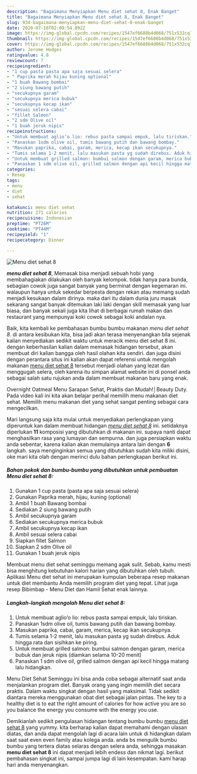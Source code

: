 ```yaml
---
description: "Bagaimana Menyiapkan Menu diet sehat 8, Enak Banget"
title: "Bagaimana Menyiapkan Menu diet sehat 8, Enak Banget"
slug: 934-bagaimana-menyiapkan-menu-diet-sehat-8-enak-banget
date: 2020-07-16T02:09:54.892Z
image: https://img-global.cpcdn.com/recipes/1547ef6688b4d068/751x532cq70/menu-diet-sehat-8-foto-resep-utama.jpg
thumbnail: https://img-global.cpcdn.com/recipes/1547ef6688b4d068/751x532cq70/menu-diet-sehat-8-foto-resep-utama.jpg
cover: https://img-global.cpcdn.com/recipes/1547ef6688b4d068/751x532cq70/menu-diet-sehat-8-foto-resep-utama.jpg
author: Jerome Hodges
ratingvalue: 4.8
reviewcount: 7
recipeingredient:
- "1 cup pasta pasta apa saja sesuai selera"
- " Paprika merah hijau kuning optional"
- "1 buah Bawang bombai"
- "2 siung bawang putih"
- "secukupnya garam"
- "secukupnya merica bubuk"
- "secukupnya kecap ikan"
- "sesuai selera cabai"
- "fillet Salmon"
- "2 sdm Olive oil"
- "1 buah jeruk nipis"
recipeinstructions:
- "Untuk membuat aglio’o lio: rebus pasta sampai empuk, lalu tiriskan."
- "Panaskan 1sdm olive oil, tumis bawang putih dan bawang bombay."
- "Masukan paprika, cabai, garam, merica, kecap ikan secukupnya."
- "Tumis selama 1-2 menit, lalu masukan pasta yg sudah direbus. Aduk hingga rata dan sisihkan ke piring."
- "Untuk membuat grilled salmon: bumbui salmon dengan garam, merica bubuk dan jeruk nipis (diamkan selama 10-20 menit)"
- "Panaskan 1 sdm olive oil, grilled salmon dengan api kecil hingga matang lalu hidangkan."
categories:
- Resep
tags:
- menu
- diet
- sehat

katakunci: menu diet sehat 
nutrition: 271 calories
recipecuisine: Indonesian
preptime: "PT26M"
cooktime: "PT44M"
recipeyield: "1"
recipecategory: Dinner

---
```



![Menu diet sehat 8](https://img-global.cpcdn.com/recipes/1547ef6688b4d068/751x532cq70/menu-diet-sehat-8-foto-resep-utama.jpg)

<b><i>menu diet sehat 8</i></b>, Memasak bisa menjadi sebuah hobi yang membahagiakan dilakukan oleh banyak kelompok. tidak hanya para bunda, sebagian cowok juga sangat banyak yang berminat dengan kegemaran ini. walaupun hanya untuk sekedar berpesta dengan rekan atau memang sudah menjadi kesukaan dalam dirinya. maka dari itu dalam dunia juru masak sekarang sangat banyak ditemukan laki laki dengan skill memasak yang luar biasa, dan banyak sekali juga kita lihat di berbagai rumah makan dan restaurant yang mempunyai koki cowok sebagai koki andalan nya.

Baik, kita kembali ke pembahasan bumbu bumbu makanan <i>menu diet sehat 8</i>. di antara kesibukan kita, bisa jadi akan terasa menyenangkan bila sejenak kalian menyediakan sedikit waktu untuk meracik menu diet sehat 8 ini. dengan keberhasilan kalian dalam memasak hidangan tersebut, akan membuat diri kalian bangga oleh hasil olahan kita sendiri. dan juga disini dengan perantara situs ini kalian akan dapat referensi untuk mengolah makanan <u>menu diet sehat 8</u> tersebut menjadi olahan yang lezat dan menggugah selera, oleh karena itu simpan alamat website ini di ponsel anda sebagai salah satu rujukan anda dalam membuat makanan baru yang enak.

Overnight Oatmeal Menu Sarapan Sehat, Praktis dan Mudah!│Beauty Duty. Pada video kali ini kita akan belajar perihal memilih menu makanan diet sehat. Memilih menu makanan diet yang sehat sangat penting sebagai cara mengecilkan.


Mari langsung saja kita mulai untuk menyediakan perlengkapan yang diperuntuk kan dalam membuat hidangan <u><i>menu diet sehat 8</i></u> ini. setidaknya diperlukan <b>11</b> komposisi yang dibutuhkan di makanan ini. supaya nanti dapat menghasilkan rasa yang lumayan dan sempurna. dan juga persiapkan waktu anda sebentar, karena kalian akan memulainya antara lain dengan <b>6</b> langkah. saya menginginkan semua yang dibutuhkan sudah kita miliki disini, oke mari kita olah dengan merinci dulu bahan perlengkapan berikut ini.

<!--inarticleads1-->

##### Bahan pokok dan bumbu-bumbu yang dibutuhkan untuk pembuatan Menu diet sehat 8:

1. Gunakan 1 cup pasta (pasta apa saja sesuai selera)
1. Gunakan  Paprika merah, hijau, kuning (optional)
1. Ambil 1 buah Bawang bombai
1. Sediakan 2 siung bawang putih
1. Ambil secukupnya garam
1. Sediakan secukupnya merica bubuk
1. Ambil secukupnya kecap ikan
1. Ambil sesuai selera cabai
1. Siapkan fillet Salmon
1. Siapkan 2 sdm Olive oil
1. Gunakan 1 buah jeruk nipis


Membuat menu diet sehat seminggu memang agak sulit. Sebab, kamu mesti bisa menghitung kebutuhan kalori harian yang dibutuhkan oleh tubuh. Aplikasi Menu diet sehat ini merupakan kumpulan beberapa resep makanan untuk diet membantu Anda memilih program diet yang tepat. Lihat juga resep Bibimbap - Menu Diet dan Hamil Sehat enak lainnya. 

<!--inarticleads2-->

##### Langkah-langkah mengolah Menu diet sehat 8:

1. Untuk membuat aglio’o lio: rebus pasta sampai empuk, lalu tiriskan.
1. Panaskan 1sdm olive oil, tumis bawang putih dan bawang bombay.
1. Masukan paprika, cabai, garam, merica, kecap ikan secukupnya.
1. Tumis selama 1-2 menit, lalu masukan pasta yg sudah direbus. Aduk hingga rata dan sisihkan ke piring.
1. Untuk membuat grilled salmon: bumbui salmon dengan garam, merica bubuk dan jeruk nipis (diamkan selama 10-20 menit)
1. Panaskan 1 sdm olive oil, grilled salmon dengan api kecil hingga matang lalu hidangkan.


Menu Diet Sehat Seminggu ini bisa anda coba sebagai alternatif saat anda menjalankan program diet. Banyak orang yang ingin memilih diet secara praktis. Dalam waktu singkat dengan hasil yang maksimal. Tidak sedikit diantara mereka menggunakan obat diet sebagai jalan pintas. The key to a healthy diet is to eat the right amount of calories for how active you are so you balance the energy you consume with the energy you use. 

Demikianlah sedikit pengulasan hidangan tentang bumbu bumbu <u>menu diet sehat 8</u> yang yummy. kita berharap kalian dapat memahami dengan ulasan diatas, dan anda dapat mengolah lagi di acara lain untuk di hidangkan dalam saat saat even even family atau kolega anda. anda bs mengulik bumbu bumbu yang tertera diatas selaras dengan selera anda, sehingga masakan <b>menu diet sehat 8</b> ini dapat menjadi lebih endess dan nikmat lagi. berikut pembahasan singkat ini, sampai jumpa lagi di lain kesempatan. kami harap hari anda menyenangkan.
